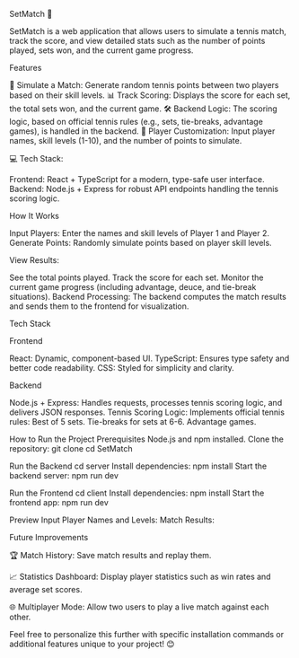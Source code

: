 SetMatch 🎾

SetMatch is a web application that allows users to simulate a tennis match, track the score, and view detailed stats such as the number of points played, sets won, and the current game progress.

Features

🎾 Simulate a Match: Generate random tennis points between two players based on their skill levels.
📊 Track Scoring: Displays the score for each set, the total sets won, and the current game.
🛠️ Backend Logic: The scoring logic, based on official tennis rules (e.g., sets, tie-breaks, advantage games), is handled in the backend.
🌟 Player Customization: Input player names, skill levels (1-10), and the number of points to simulate.

💻 Tech Stack:

Frontend: React + TypeScript for a modern, type-safe user interface.
Backend: Node.js + Express for robust API endpoints handling the tennis scoring logic.

How It Works

Input Players: Enter the names and skill levels of Player 1 and Player 2.
Generate Points: Randomly simulate points based on player skill levels.

View Results:

See the total points played.
Track the score for each set.
Monitor the current game progress (including advantage, deuce, and tie-break situations).
Backend Processing: The backend computes the match results and sends them to the frontend for visualization.

Tech Stack

Frontend

React: Dynamic, component-based UI.
TypeScript: Ensures type safety and better code readability.
CSS: Styled for simplicity and clarity.

Backend

Node.js + Express: Handles requests, processes tennis scoring logic, and delivers JSON responses.
Tennis Scoring Logic: Implements official tennis rules:
Best of 5 sets.
Tie-breaks for sets at 6-6.
Advantage games.

How to Run the Project
Prerequisites
Node.js and npm installed.
Clone the repository:
git clone
cd SetMatch

Run the Backend
cd server
Install dependencies:
npm install
Start the backend server:
npm run dev

Run the Frontend
cd client
Install dependencies:
npm install
Start the frontend app:
npm run dev

Preview
Input Player Names and Levels:
Match Results:

Future Improvements

🏆 Match History: Save match results and replay them.

📈 Statistics Dashboard: Display player statistics such as win rates and average set scores.

🌐 Multiplayer Mode: Allow two users to play a live match against each other.

Feel free to personalize this further with specific installation commands or additional features unique to your project! 😊
